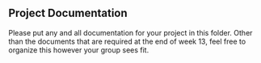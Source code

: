 ## Project Documentation

Please put any and all documentation for your project in this folder. Other than the documents that are required at the end of week 13, feel free to organize this however your group sees fit.


